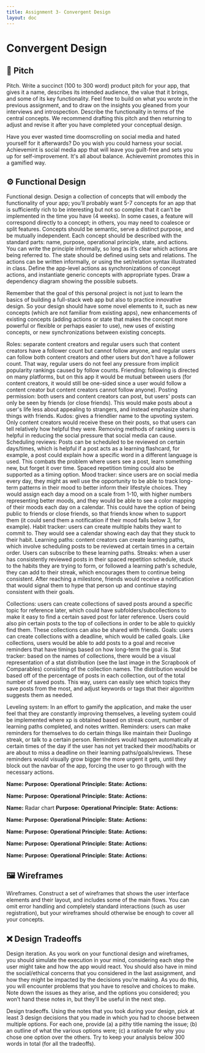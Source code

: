 ```yaml
---
title: Assignment 3- Convergent Design
layout: doc
---
```

# Convergent Design

## 📣 Pitch

Pitch. Write a succinct (100 to 300 word) product pitch for your app, that gives it a name, describes its intended audience, the value that it brings, and some of its key functionality. Feel free to build on what you wrote in the previous assignment, and to draw on the insights you gleaned from your interviews and introspection. Describe the functionality in terms of the central concepts. We recommend drafting this pitch and then returning to adjust and revise it after you have completed your conceptual design.

Have you ever wasted time doomscrolling on social media and hated yourself for it afterwards? Do you wish you could harness your social. Achievemint is social media app that will leave you guilt-free and sets you up for self-improvement. It's all about balance. Achievemint promotes this in a gamified way.

## ⚙️ Functional Design

Functional design. Design a collection of concepts that will embody the functionality of your app; you’ll probably want 5-7 concepts for an app that is sufficiently rich to be interesting but not so complex that it can’t be implemented in the time you have (4 weeks). In some cases, a feature will correspond directly to a concept; in others, you may need to coalesce or split features. Concepts should be semantic, serve a distinct purpose, and be mutually independent. Each concept should be described with the standard parts: name, purpose, operational principle, state, and actions. You can write the principle informally, so long as it’s clear which actions are being referred to. The state should be defined using sets and relations. The actions can be written informally, or using the set/relation syntax illustrated in class. Define the app-level actions as synchronizations of concept actions, and instantiate generic concepts with appropriate types. Draw a dependency diagram showing the possible subsets.

Remember that the goal of this personal project is not just to learn the basics of building a full-stack web app but also to practice innovative design. So your design should have some novel elements to it, such as new concepts (which are not familiar from existing apps), new enhancements of existing concepts (adding actions or state that makes the concept more powerful or flexible or perhaps easier to use), new uses of existing concepts, or new synchronizations between existing concepts.

Roles: separate content creators and regular users such that content creators have a follower count but cannot follow anyone, and regular users can follow both content creators and other users but don't have a follower count. That way, regular users do not feel any pressure from implicit popularity rankings caused by follow counts.
Friending: following is directed on many platforms, but on this app it would be mutual between users (for content creators, it would still be one-sided since a user would follow a content creator but content creators cannot follow anyone).
Posting permission: both users and content creators can post, but users' posts can only be seen by friends (or close friends). This would make posts about a user's life less about appealing to strangers, and instead emphasize sharing things with friends.
Kudos: gives a friendlier name to the upvoting system. Only content creators would receive these on their posts, so that users can tell relatively how helpful they were. Removing methods of ranking users is helpful in reducing the social pressure that social media can cause.
Scheduling reviews: Posts can be scheduled to be reviewed on certain days/times, which is helpful if a post acts as a learning flashcard, for example, a post could explain how a specific word in a different language is used. This combats the problem where users see a post, learn something new, but forget it over time. Spaced repetition timing could also be supported as a timing option.
Mood tracker: since users are on social media every day, they might as well use the opportunity to be able to track long-term patterns in their mood to better inform their lifestyle choices. They would assign each day a mood on a scale from 1-10, with higher numbers representing better moods, and they would be able to see a color mapping of their moods each day on a calendar. This could have the option of being public to friends or close friends, so that friends know when to support them (it could send them a notification if their mood falls below 3, for example).
Habit tracker: users can create multiple habits they want to commit to. They would see a calendar showing each day that they stuck to their habit.
Learning paths: content creators can create learning paths, which involve scheduling posts to be reviewed at certain times in a certain order. Users can subscribe to these learning paths.
Streaks: when a user has consistently reviewed posts in their spaced repetition schedule, stuck to the habits they are trying to form, or followed a learning path's schedule, they can add to their streak, which encourages them to continue being consistent. After reaching a milestone, friends would receive a notification that would signal them to hype that person up and continue staying consistent with their goals.

Collections: users can create collections of saved posts around a specific topic for reference later, which could have subfolders/subcollections to make it easy to find a certain saved post for later reference. Users could also pin certain posts to the top of collections in order to be able to quickly find them. These collections can also be shared with friends.
Goals: users can create collections with a deadline, which would be called goals. Like collections, users would be able to add posts to a goal and receive reminders that have timings based on how long-term the goal is.
Stat tracker: based on the names of collections, there would be a visual representation of a stat distribution (see the last image in the Scrapbook of Comparables) consisting of the collection names. The distribution would be based off of the percentage of posts in each collection, out of the total number of saved posts. This way, users can easily see which topics they save posts from the most, and adjust keywords or tags that their algorithm suggests them as needed.

Leveling system: In an effort to gamify the application, and make the user feel that they are constantly improving themselves, a leveling system could be implemented where xp is obtained based on streak count, number of learning paths completed, and notes written.
Reminders: users can make reminders for themselves to do certain things like maintain their Duolingo streak, or talk to a certain person. Reminders would happen automatically at certain times of the day if the user has not yet tracked their mood/habits or are about to miss a deadline on their learning paths/goals/reviews. These reminders would visually grow bigger the more urgent it gets, until they block out the navbar of the app, forcing the user to go through with the necessary actions.


**Name:** 
**Purpose:**
**Operational Principle:** 
**State:**
**Actions:** 

**Name:** 
**Purpose:**
**Operational Principle:** 
**State:**
**Actions:** 

**Name:** Radar chart
**Purpose:**
**Operational Principle:** 
**State:**
**Actions:** 

**Name:** 
**Purpose:**
**Operational Principle:** 
**State:**
**Actions:** 

**Name:** 
**Purpose:**
**Operational Principle:** 
**State:**
**Actions:** 

**Name:** 
**Purpose:**
**Operational Principle:** 
**State:**
**Actions:** 

**Name:** 
**Purpose:**
**Operational Principle:** 
**State:**
**Actions:** 

## 🖼️ Wireframes

Wireframes. Construct a set of wireframes that shows the user interface elements and their layout, and includes some of the main flows. You can omit error handling and completely standard interactions (such as user registration), but your wireframes should otherwise be enough to cover all your concepts.

## ❌ Design Tradeoffs

Design iteration. As you work on your functional design and wireframes, you should simulate the execution in your mind, considering each step the user might take and how the app would react. You should also have in mind the social/ethical concerns that you considered in the last assignment, and how they might be impacted by the decisions you’re making. As you do this, you will encounter problems that you have to resolve and choices to make. Note down the issues as they arise, and the options you considered; you won’t hand these notes in, but they’ll be useful in the next step.

Design tradeoffs. Using the notes that you took during your design, pick at least 3 design decisions that you made in which you had to choose between multiple options. For each one, provide (a) a pithy title naming the issue; (b) an outline of what the various options were; (c) a rationale for why you chose one option over the others. Try to keep your analysis below 300 words in total (for all the tradeoffs).